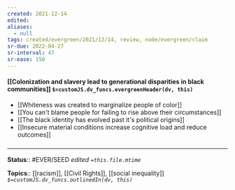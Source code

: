 ```yaml
---
created: 2021-12-14 
edited: 
aliases:
  - null
tags: created/evergreen/2021/12/14, review, node/evergreen/claim
sr-due: 2022-04-27
sr-interval: 47
sr-ease: 150
---
```


#### [[Colonization and slavery lead to generational disparities in black communities]] `$=customJS.dv_funcs.evergreenHeader(dv, this)`

- [[Whiteness was created to marginalize people of color]]
- [[You can't blame people for failing to rise above their circumstances]]
- [[The black identity has evolved past it's political origins]]
- [[Insecure material conditions increase cognitive load and reduce outcomes]]

### <hr class="footnote"/>

**Status**:: #EVER/SEED
*edited `=this.file.mtime`*

**Topics**::  [[racism]], [[Civil Rights]], [[social inequality]]
*`$=customJS.dv_funcs.outlinedIn(dv, this)`*
